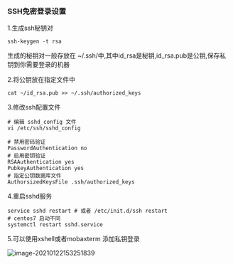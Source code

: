 ### SSH免密登录设置

1.生成ssh秘钥对

```shell
ssh-keygen -t rsa
```

生成的秘钥对一般存放在 ~/.ssh/中,其中id_rsa是秘钥,id_rsa.pub是公钥,保存私钥到你需要登录的机器

2.将公钥放在指定文件中

```shell
cat ~/id_rsa.pub >> ~/.ssh/authorized_keys
```

3.修改ssh配置文件

```shell
# 编辑 sshd_config 文件 
vi /etc/ssh/sshd_config

# 禁用密码验证 
PasswordAuthentication no
# 启用密钥验证 
RSAAuthentication yes
PubkeyAuthentication yes
# 指定公钥数据库文件 
AuthorsizedKeysFile .ssh/authorized_keys
```

4.重启sshd服务

```shell
service sshd restart # 或者 /etc/init.d/ssh restart
# centos7 启动不同
systemctl restart sshd.service
```

5.可以使用xshell或者mobaxterm 添加私钥登录

![image-20210122153251839](http://imgs.gnodgl.xyz/images/image-20210122153251839.png)